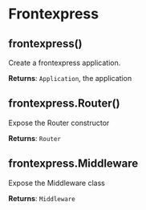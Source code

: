 # Frontexpress


## frontexpress() 

Create a frontexpress application.

**Returns**: `Application`, the application


## frontexpress.Router() 

Expose the Router constructor

**Returns**: `Router`


## frontexpress.Middleware

Expose the Middleware class

**Returns**: `Middleware`
